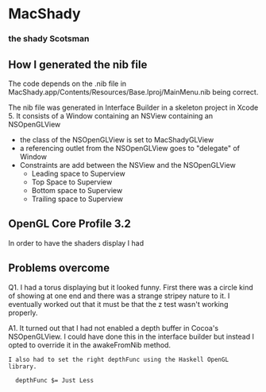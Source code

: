 # MacShady
### the shady Scotsman

## How I generated the nib file

The code depends on the .nib file in MacShady.app/Contents/Resources/Base.lproj/MainMenu.nib being correct.

The nib file was generated in Interface Builder in a skeleton project in Xcode
5. It consists of a Window containing an NSView containing an NSOpenGLView

- the class of the NSOpenGLView is set to MacShadyGLView
- a referencing outlet from the NSOpenGLView goes to "delegate" of Window
- Constraints are add between the NSView and the NSOpenGLView
  - Leading space to Superview
  - Top Space to Superview
  - Bottom space to Superview
  - Trailing space to Superview

## OpenGL Core Profile 3.2

In order to have the shaders display I had


## Problems overcome

Q1. I had a torus displaying but it looked funny. First there was a circle
  kind of showing at one end and there was a strange stripey nature to it.
  I eventually worked out that it must be that the z test wasn't working
  properly.

A1. It turned out that I had not enabled a depth buffer in Cocoa's
    NSOpenGLView. I could have done this in the interface builder but
    instead I opted to override it in the awakeFromNib method.

    I also had to set the right depthFunc using the Haskell OpenGL library.

      depthFunc $= Just Less